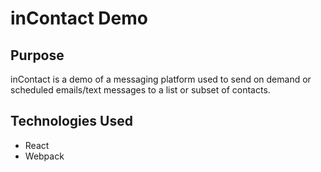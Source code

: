 # inContact Demo

## Purpose

inContact is a demo of a messaging platform used to send on demand or scheduled emails/text messages to a list or subset of contacts.

## Technologies Used

- React
- Webpack
